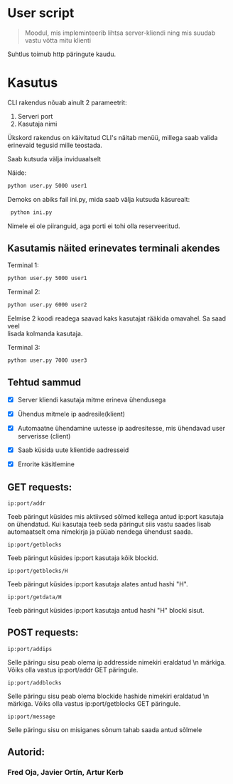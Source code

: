 # User script

>Moodul, mis impleminteerib lihtsa server-kliendi ning mis suudab vastu võtta mitu klienti

Suhtlus toimub http päringute kaudu.


# Kasutus
CLI rakendus nõuab ainult 2 parameetrit:
1. Serveri port
2. Kasutaja nimi

Ükskord rakendus on käivitatud CLI's näitab menüü, millega saab valida erinevaid tegusid mille teostada.

Saab kutsuda välja inviduaalselt

Näide:
```bash
python user.py 5000 user1
```

Demoks on abiks fail ini.py, mida saab välja kutsuda käsurealt:
```bash
 python ini.py
```

Nimele ei ole piiranguid, aga porti ei tohi olla reserveeritud.


## Kasutamis näited erinevates terminali akendes

Terminal 1:
```bash
python user.py 5000 user1
```

Terminal 2:
```bash
python user.py 6000 user2
```

Eelmise 2 koodi readega saavad kaks kasutajat rääkida omavahel. Sa saad veel \
lisada kolmanda kasutaja.

Terminal 3:
```bash
python user.py 7000 user3
```

## Tehtud sammud
- [x] Server kliendi kasutaja mitme erineva ühendusega
- [x] Ühendus mitmele ip aadresile(klient)
- [x] Automaatne ühendamine uutesse ip aadresitesse, mis ühendavad user serverisse (client)
- [x] Saab küsida uute klientide aadresseid
- [x] Errorite käsitlemine


## GET requests:
```ip:port/addr```

Teeb päringut küsides mis aktiivsed sõlmed kellega antud ip:port kasutaja on ühendatud. Kui kasutaja teeb seda päringut siis vastu saades lisab automaatselt oma nimekirja ja püüab nendega ühendust saada.
    
```ip:port/getblocks```
        
Teeb päringut küsides ip:port kasutaja kõik blockid.

```ip:port/getblocks/H```

Teeb päringut küsides ip:port kasutaja alates antud hashi "H".

```ip:port/getdata/H```
        
Teeb päringut küsides ip:port kasutaja antud hashi "H" blocki sisut.


## POST requests:
```ip:port/addips```

Selle päringu sisu peab olema ip addresside nimekiri eraldatud \n märkiga. Võiks olla vastus ip:port/addr GET päringule.

```ip:port/addblocks```

Selle päringu sisu peab olema blockide hashide nimekiri eraldatud \n märkiga. Võiks olla vastus ip:port/getblocks GET päringule.

```ip:port/message```

Selle päringu sisu on misiganes sõnum tahab saada antud sõlmele


## Autorid: 
### Fred Oja, Javier Ortín, Artur Kerb